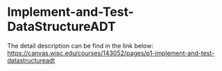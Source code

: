 # Implement-and-Test-DataStructureADT
The detail description can be find in the link below: https://canvas.wisc.edu/courses/143052/pages/p1-implement-and-test-datastructureadt
